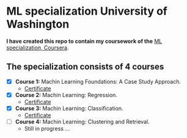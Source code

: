 # ML specialization University of Washington
**I have created this repo to contain my coursework of the** [ML specialization, Coursera](https://www.coursera.org/specializations/machine-learning). 

## The specialization consists of 4 courses
- [x] **Course 1:** Machin Learning Foundations: A Case Study Approach.
    - [Certificate](https://www.coursera.org/account/accomplishments/verify/X99DXD442BLS)
- [x] **Course 2:** Machin Learning: Regression. 
    - [Certificate](https://www.coursera.org/account/accomplishments/verify/UPQQ27ZYANFA)
- [x] **Course 3:** Machin Learning: Classification.
    - [Certificate](https://www.coursera.org/account/accomplishments/verify/BDM8LPS6AKSF)
- [ ] **Course 4:** Machin Learning: Clustering and Retrieval.
    - Still in progress ...